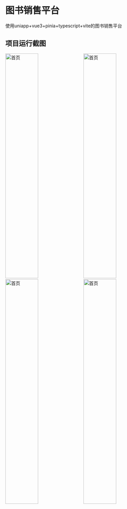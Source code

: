 # 图书销售平台
使用uniapp+vue3+pinia+typescript+vite的图书销售平台

## 项目运行截图

<img src="https://img1.imgtp.com/2023/09/09/6fL2vtNB.JPG" alt="首页" width="45%" height="700">&nbsp;&nbsp;&nbsp;&nbsp;<img src="https://img1.imgtp.com/2023/09/09/xx5EHadT.JPG" alt="首页" width="45%" height="700">
<img src="https://img1.imgtp.com/2023/09/09/eVqJX1tX.JPG" alt="首页" width="45%" height="700">&nbsp;&nbsp;&nbsp;&nbsp;<img src="https://img1.imgtp.com/2023/09/09/bTnHt1lt.JPG" alt="首页" width="45%" height="700">
